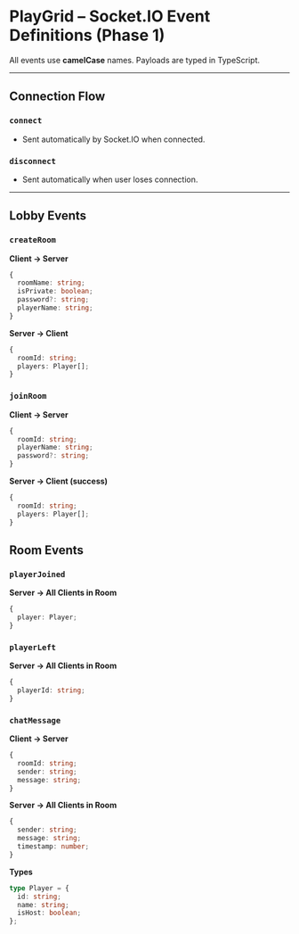 # PlayGrid – Socket.IO Event Definitions (Phase 1)

All events use **camelCase** names. Payloads are typed in TypeScript.

---

## Connection Flow

### `connect`

- Sent automatically by Socket.IO when connected.

### `disconnect`

- Sent automatically when user loses connection.

---

## Lobby Events

### `createRoom`

**Client → Server**

```ts
{
  roomName: string;
  isPrivate: boolean;
  password?: string;
  playerName: string;
}
```

**Server → Client**

```ts
{
  roomId: string;
  players: Player[];
}
```

### `joinRoom`

**Client → Server**

```ts
{
  roomId: string;
  playerName: string;
  password?: string;
}

```

**Server → Client (success)**

```ts
{
  roomId: string;
  players: Player[];
}
```

## Room Events

### `playerJoined`

**Server → All Clients in Room**

```ts
{
  player: Player;
}
```

### `playerLeft`

**Server → All Clients in Room**

```ts
{
  playerId: string;
}
```

### `chatMessage`

**Client → Server**

```ts
{
  roomId: string;
  sender: string;
  message: string;
}
```

**Server → All Clients in Room**

```ts
{
  sender: string;
  message: string;
  timestamp: number;
}
```

**Types**

```ts
type Player = {
  id: string;
  name: string;
  isHost: boolean;
};
```
